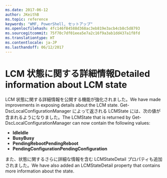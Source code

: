 ```yaml
---
ms.date: 2017-06-12
author: JKeithB
ms.topic: reference
keywords: "WMF, PowerShell, セットアップ"
ms.openlocfilehash: 4fc146f84588d368ac3eb819e3acb4cb8c5d8793
ms.sourcegitcommit: 75f70c7df01eea5e7a2c16f9a3ab1dd437a1f8fd
ms.translationtype: HT
ms.contentlocale: ja-JP
ms.lasthandoff: 06/12/2017
---
```

# <a name="detailed-information-about-lcm-state"></a><span data-ttu-id="0a3ce-102">LCM 状態に関する詳細情報</span><span class="sxs-lookup"><span data-stu-id="0a3ce-102">Detailed information about LCM state</span></span>

<span data-ttu-id="0a3ce-103">LCM 状態に関する詳細情報を公開する機能が強化されました。</span><span class="sxs-lookup"><span data-stu-id="0a3ce-103">We have made improvements in exposing details about the LCM state.</span></span> <span data-ttu-id="0a3ce-104">Get-DscLocalConfigurationManager によって返される LCMState には、次の値が含まれるようになりました。</span><span class="sxs-lookup"><span data-stu-id="0a3ce-104">The LCMState that is returned by Get-DscLocalConfigurationManager can now contain the following values:</span></span>

* <span data-ttu-id="0a3ce-105">**Idle**</span><span class="sxs-lookup"><span data-stu-id="0a3ce-105">**Idle**</span></span>
* <span data-ttu-id="0a3ce-106">**Busy**</span><span class="sxs-lookup"><span data-stu-id="0a3ce-106">**Busy**</span></span>
* <span data-ttu-id="0a3ce-107">**PendingReboot**</span><span class="sxs-lookup"><span data-stu-id="0a3ce-107">**PendingReboot**</span></span>
* <span data-ttu-id="0a3ce-108">**PendingConfiguration**</span><span class="sxs-lookup"><span data-stu-id="0a3ce-108">**PendingConfiguration**</span></span>

<span data-ttu-id="0a3ce-109">また、状態に関するさらに詳細な情報を含む LCMStateDetail プロパティも追加されました。</span><span class="sxs-lookup"><span data-stu-id="0a3ce-109">We have also added an LCMStateDetail property that contains more information about the state.</span></span>

